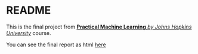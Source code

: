 # README
This is the final project from [**Practical Machine Learning** _by Johns Hopkins University_](https://www.coursera.org/learn/practical-machine-learning/home/) course.

You can see the final report as html [here](http://anacoursera.github.io/MachineLearning/)
